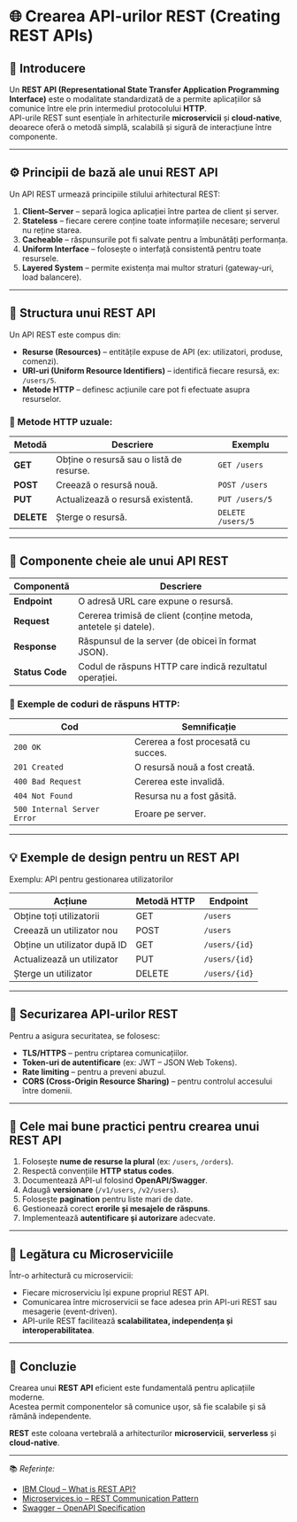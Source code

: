 # 🌐 Crearea API-urilor REST (Creating REST APIs)

## 🔹 Introducere

Un **REST API (Representational State Transfer Application Programming Interface)** este o modalitate standardizată de a permite aplicațiilor să comunice între ele prin intermediul protocolului **HTTP**.  
API-urile REST sunt esențiale în arhitecturile **microservicii** și **cloud-native**, deoarece oferă o metodă simplă, scalabilă și sigură de interacțiune între componente.

---

## ⚙️ Principii de bază ale unui REST API

Un API REST urmează principiile stilului arhitectural REST:

1. **Client–Server** – separă logica aplicației între partea de client și server.  
2. **Stateless** – fiecare cerere conține toate informațiile necesare; serverul nu reține starea.  
3. **Cacheable** – răspunsurile pot fi salvate pentru a îmbunătăți performanța.  
4. **Uniform Interface** – folosește o interfață consistentă pentru toate resursele.  
5. **Layered System** – permite existența mai multor straturi (gateway-uri, load balancere).  

---

## 🧱 Structura unui REST API

Un API REST este compus din:

- **Resurse (Resources)** – entitățile expuse de API (ex: utilizatori, produse, comenzi).  
- **URI-uri (Uniform Resource Identifiers)** – identifică fiecare resursă, ex: `/users/5`.  
- **Metode HTTP** – definesc acțiunile care pot fi efectuate asupra resurselor.  

### 🔸 Metode HTTP uzuale:

| Metodă | Descriere | Exemplu |
|---------|------------|----------|
| **GET** | Obține o resursă sau o listă de resurse. | `GET /users` |
| **POST** | Creează o resursă nouă. | `POST /users` |
| **PUT** | Actualizează o resursă existentă. | `PUT /users/5` |
| **DELETE** | Șterge o resursă. | `DELETE /users/5` |

---

## 🧰 Componente cheie ale unui API REST

| Componentă | Descriere |
|-------------|------------|
| **Endpoint** | O adresă URL care expune o resursă. |
| **Request** | Cererea trimisă de client (conține metoda, antetele și datele). |
| **Response** | Răspunsul de la server (de obicei în format JSON). |
| **Status Code** | Codul de răspuns HTTP care indică rezultatul operației. |

### 🔸 Exemple de coduri de răspuns HTTP:

| Cod | Semnificație |
|------|--------------|
| `200 OK` | Cererea a fost procesată cu succes. |
| `201 Created` | O resursă nouă a fost creată. |
| `400 Bad Request` | Cererea este invalidă. |
| `404 Not Found` | Resursa nu a fost găsită. |
| `500 Internal Server Error` | Eroare pe server. |

---

## 💡 Exemple de design pentru un REST API

Exemplu: API pentru gestionarea utilizatorilor

| Acțiune | Metodă HTTP | Endpoint |
|----------|--------------|-----------|
| Obține toți utilizatorii | GET | `/users` |
| Creează un utilizator nou | POST | `/users` |
| Obține un utilizator după ID | GET | `/users/{id}` |
| Actualizează un utilizator | PUT | `/users/{id}` |
| Șterge un utilizator | DELETE | `/users/{id}` |

---

## 🔐 Securizarea API-urilor REST

Pentru a asigura securitatea, se folosesc:

- **TLS/HTTPS** – pentru criptarea comunicațiilor.  
- **Token-uri de autentificare** (ex: JWT – JSON Web Tokens).  
- **Rate limiting** – pentru a preveni abuzul.  
- **CORS (Cross-Origin Resource Sharing)** – pentru controlul accesului între domenii.  

---

## 🚀 Cele mai bune practici pentru crearea unui REST API

1. Folosește **nume de resurse la plural** (ex: `/users`, `/orders`).  
2. Respectă convențiile **HTTP status codes**.  
3. Documentează API-ul folosind **OpenAPI/Swagger**.  
4. Adaugă **versionare** (`/v1/users`, `/v2/users`).  
5. Folosește **pagination** pentru liste mari de date.  
6. Gestionează corect **erorile și mesajele de răspuns**.  
7. Implementează **autentificare și autorizare** adecvate.  

---

## 🧩 Legătura cu Microserviciile

Într-o arhitectură cu microservicii:
- Fiecare microserviciu își expune propriul REST API.  
- Comunicarea între microservicii se face adesea prin API-uri REST sau mesagerie (event-driven).  
- API-urile REST facilitează **scalabilitatea, independența și interoperabilitatea**.  

---

## 🏁 Concluzie

Crearea unui **REST API** eficient este fundamentală pentru aplicațiile moderne.  
Acestea permit componentelor să comunice ușor, să fie scalabile și să rămână independente.  

**REST** este coloana vertebrală a arhitecturilor **microservicii**, **serverless** și **cloud-native**.

---

📚 *Referințe:*  
- [IBM Cloud – What is REST API?](https://www.ibm.com/cloud/learn/rest-apis)  
- [Microservices.io – REST Communication Pattern](https://microservices.io/patterns/communication/rest.html)  
- [Swagger – OpenAPI Specification](https://swagger.io/specification/)

